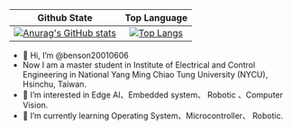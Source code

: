 |Github State|Top Language|
|:-:|:-:|
|[![Anurag's GitHub stats](https://github-readme-stats-eight-beta-67.vercel.app/api?username=benson20010606&show_icons=true&theme=light&card_width=320\&include_all_commits=true\&show=reviews,prs_merged\&rank_icon=github)](https://github.com/anuraghazra/github-readme-stats)|[![Top Langs](https://github-readme-stats-eight-beta-67.vercel.app/api/top-langs/?username=benson20010606&theme=light&layout=compact&langs_count=12&card_width=320&hide=jupyter%20notebook)](https://github.com/anuraghazra/github-readme-stats)|


- 👋 Hi, I’m @benson20010606
- Now I am a master student in Institute of Electrical and Control Engineering in National Yang Ming Chiao Tung University (NYCU), Hsinchu, Taiwan.
- 👀 I’m interested in Edge AI、Embedded system、 Robotic 、Computer Vision.
- 🌱 I’m currently learning Operating System、Microcontroller、 Robotic.

<!---
benson20010606/benson20010606 is a ✨ special ✨ repository because its `README.md` (this file) appears on your GitHub profile.
You can click the Preview link to take a look at your changes.
--->
